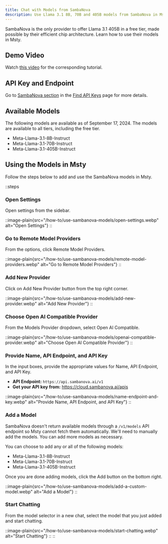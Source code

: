 ```yaml
---
title: Chat with Models from SambaNova
description: Use Llama 3.1 8B, 70B and 405B models from SambaNova in Msty
---
```


SambaNova is the only provider to offer Llama 3.1 405B in a free tier, made possible by their efficient chip architecture. Learn how to use their models in Msty.

## Demo Video
Watch [this video](https://www.youtube.com/watch?v=ULQBEOH_0ow&ab_channel=MstyApp) for the corresponding tutorial.

## API Key and Endpoint
Go to [SambaNova section](/how-to-guides/find-api-keys#sambanova) in the [Find API Keys](/how-to-guides/find-api-keys) page for more details.

## Available Models
The following models are available as of September 17, 2024. The models are available to all tiers, including the free tier.

- Meta-Llama-3.1-8B-Instruct
- Meta-Llama-3.1-70B-Instruct
- Meta-Llama-3.1-405B-Instruct

## Using the Models in Msty
Follow the steps below to add and use the SambaNova models in Msty.

::steps
  ### Open Settings
  Open settings from the sidebar.

  ::image-plain{src="/how-to/use-sambanova-models/open-settings.webp" alt="Open Settings"}
  ::

  ### Go to Remote Model Providers

  From the options, click Remote Model Providers.

  ::image-plain{src="/how-to/use-sambanova-models/remote-model-providers.webp" alt="Go to Remote Model Providers"}
  ::     

  ### Add New Provider
  Click on Add New Provider button from the top right corner.

  ::image-plain{src="/how-to/use-sambanova-models/add-new-provider.webp" alt="Add New Provider"}
  ::

  ### Choose Open AI Compatible Provider
  From the Models Provider dropdown, select Open AI Compatible.

  ::image-plain{src="/how-to/use-sambanova-models/openai-compatible-provider.webp" alt="Choose Open AI Compatible Provider"}
  ::

  ### Provide Name, API Endpoint, and API Key
  In the input boxes, provide the appropriate values for Name, API Endpoint, and API Key.

  - **API Endpoint:** `https://api.sambanova.ai/v1`
  - **Get your API key from:** https://cloud.sambanova.ai/apis

  ::image-plain{src="/how-to/use-sambanova-models/name-endpoint-and-key.webp" alt="Provide Name, API Endpoint, and API Key"}
  ::

  ### Add a Model
  SambaNova doesn't return available models through a `/v1/models` API endpoint so Msty cannot fetch them automatically. We'll need to manually add the models. You can add more models as necessary.

  You can choose to add any or all of the following models:

  - Meta-Llama-3.1-8B-Instruct
  - Meta-Llama-3.1-70B-Instruct
  - Meta-Llama-3.1-405B-Instruct

  Once you are done adding models, click the Add button on the bottom right.
  
  ::image-plain{src="/how-to/use-sambanova-models/add-a-custom-model.webp" alt="Add a Model"}
  ::

  ### Start Chatting
  From the model selector in a new chat, select the model that you just added and start chatting.

  ::image-plain{src="/how-to/use-sambanova-models/start-chatting.webp" alt="Start Chatting"}
  ::
::